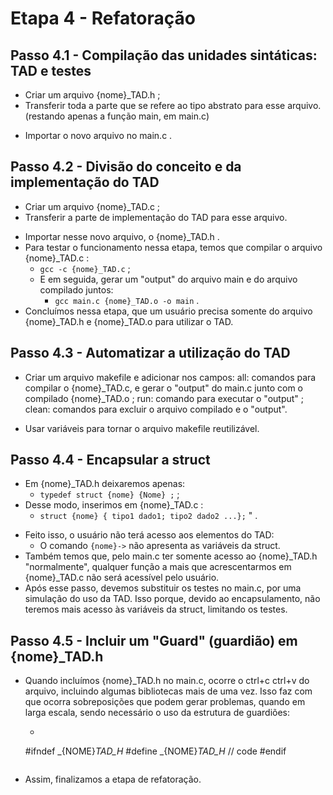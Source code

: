 # Etapa 4 - Refatoração

## Passo 4.1 - Compilação das unidades sintáticas: TAD e testes

- Criar um arquivo {nome}_TAD.h ;
- Transferir toda a parte que se refere ao tipo abstrato para esse arquivo. (restando apenas a função main, em main.c)
* Importar o novo arquivo no main.c .

## Passo 4.2 - Divisão do conceito e da implementação do TAD

- Criar um arquivo {nome}_TAD.c ;
- Transferir a parte de implementação do TAD para esse arquivo.
* Importar nesse novo arquivo, o {nome}_TAD.h .
* Para testar o funcionamento nessa etapa, temos que compilar o arquivo {nome}_TAD.c :
    - `gcc -c {nome}_TAD.c` ;
    * E em seguida, gerar um "output" do arquivo main e do arquivo compilado juntos:
        - `gcc main.c {nome}_TAD.o -o main` .
* Concluímos nessa etapa, que um usuário precisa somente do arquivo {nome}_TAD.h e {nome}_TAD.o para utilizar o TAD.

## Passo 4.3 - Automatizar a utilização do TAD

- Criar um arquivo makefile e adicionar nos campos:
    all: comandos para compilar o {nome}_TAD.c, e gerar o "output" do main.c junto com o compilado {nome}_TAD.o ;
    run: comando para executar o "output" ;
    clean: comandos para excluir o arquivo compilado e o "output".
* Usar variáveis para tornar o arquivo makefile reutilizável.

## Passo 4.4 - Encapsular a struct

- Em {nome}_TAD.h deixaremos apenas: 
    - `typedef struct {nome} {Nome} ;` ;
- Desse modo, inserimos em {nome}_TAD.c :
    - `struct {nome} { tipo1 dado1; tipo2 dado2 ...};` " .
* Feito isso, o usuário não terá acesso aos elementos do TAD:
    - O comando `{nome}->` não apresenta as variáveis da struct.
* Também temos que, pelo main.c ter somente acesso ao {nome}_TAD.h "normalmente", qualquer função a mais que acrescentarmos em
{nome}_TAD.c não será acessível pelo usuário.
* Após esse passo, devemos substituir os testes no main.c, por uma simulação do uso da TAD. Isso porque, devido ao encapsulamento, não
teremos mais acesso às variáveis da struct, limitando os testes.

## Passo 4.5 - Incluir um "Guard" (guardião) em {nome}_TAD.h

- Quando incluímos {nome}_TAD.h no main.c, ocorre o ctrl+c ctrl+v do arquivo, incluindo algumas bibliotecas mais de uma vez. Isso
faz com que ocorra sobreposições que podem gerar problemas, quando em larga escala, sendo necessário o uso da estrutura de guardiões:
    - ```c
    #ifndef _{NOME}_TAD_H_
    #define _{NOME}_TAD_H_ 
    // code 
    #endif 
    ```
* Assim, finalizamos a etapa de refatoração.


